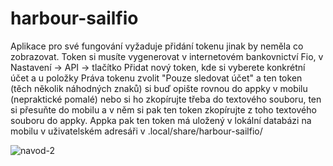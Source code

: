 # harbour-sailfio

Aplikace pro své fungování vyžaduje přidání tokenu jinak by neměla co zobrazovat. Token si musíte vygenerovat v internetovém bankovnictví Fio, v Nastavení -> API -> tlačítko Přidat nový token, kde si vyberete konkrétní účet a u položky Práva tokenu zvolit "Pouze sledovat účet" a ten token (těch několik náhodných znaků) si buď opište rovnou do appky v mobilu (nepraktické pomalé) nebo si ho zkopírujte třeba do textového souboru, ten si přesuňte do mobilu a v něm si pak ten token zkopírujte z toho textového souboru do appky. Appka pak ten token má uložený v lokální databázi na mobilu v uživatelském adresáři v .local/share/harbour-sailfio/

![navod-2](https://user-images.githubusercontent.com/18407160/162287824-508169d7-b226-4b0c-bba4-924532b72ef6.png)
